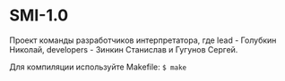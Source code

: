 # SMI-1.0
Проект команды разработчиков интерпретатора, где lead - Голубкин Николай, developers - Зинкин Станислав и  Гугунов Сергей.

Для компиляции используйте Makefile:
`
$ make
`
